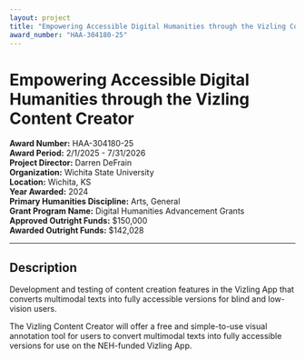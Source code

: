 ```yaml
---
layout: project
title: "Empowering Accessible Digital Humanities through the Vizling Content Creator"
award_number: "HAA-304180-25"
---
```



# Empowering Accessible Digital Humanities through the Vizling Content Creator

**Award Number:** HAA-304180-25  
**Award Period:** 2/1/2025 - 7/31/2026  
**Project Director:** Darren  DeFrain  
**Organization:** Wichita State University  
**Location:** Wichita, KS  
**Year Awarded:** 2024  
**Primary Humanities Discipline:** Arts, General  
**Grant Program Name:** Digital Humanities Advancement Grants  
**Approved Outright Funds:** $150,000  
**Awarded Outright Funds:** $142,028  

---

## Description

<p>Development and testing of content creation features in the Vizling App that converts multimodal texts into fully accessible versions for blind and low-vision users. <br /></p>
<p>The Vizling Content Creator will offer a free and simple-to-use visual annotation tool for users to convert multimodal texts into fully accessible versions for use on the NEH-funded Vizling App.</p>
